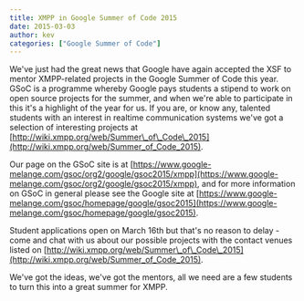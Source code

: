 ```yaml
---
title: XMPP in Google Summer of Code 2015
date: 2015-03-03
author: kev
categories: ["Google Summer of Code"]
---
```


We've just had the great news that Google have again accepted the XSF to mentor XMPP-related projects in the Google Summer of Code this year. GSoC is a programme whereby Google pays students a stipend to work on open source projects for the summer, and when we're able to participate in this it's a highlight of the year for us. If you are, or know any, talented students with an interest in realtime communication systems we've got a selection of interesting projects at [http://wiki.xmpp.org/web/Summer\_of\_Code\_2015](http://wiki.xmpp.org/web/Summer_of_Code_2015).

Our page on the GSoC site is at [https://www.google-melange.com/gsoc/org2/google/gsoc2015/xmpp](https://www.google-melange.com/gsoc/org2/google/gsoc2015/xmpp), and for more information on GSoC in general please see the Google site at [https://www.google-melange.com/gsoc/homepage/google/gsoc2015](https://www.google-melange.com/gsoc/homepage/google/gsoc2015).

Student applications open on March 16th but that's no reason to delay - come and chat with us about our possible projects with the contact venues listed on [http://wiki.xmpp.org/web/Summer\_of\_Code\_2015](http://wiki.xmpp.org/web/Summer_of_Code_2015).

We've got the ideas, we've got the mentors, all we need are a few students to turn this into a great summer for XMPP.
